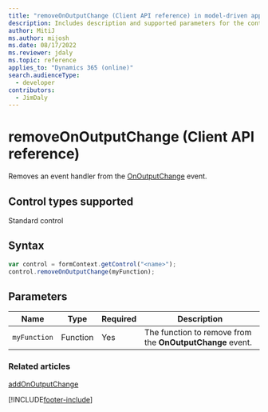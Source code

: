 ```yaml
---
title: "removeOnOutputChange (Client API reference) in model-driven apps"
description: Includes description and supported parameters for the control.removeOnOutputChange method.
author: MitiJ
ms.author: mijosh
ms.date: 08/17/2022
ms.reviewer: jdaly
ms.topic: reference
applies_to: "Dynamics 365 (online)"
search.audienceType: 
  - developer
contributors:
  - JimDaly
---
```

# removeOnOutputChange (Client API reference)

Removes an event handler from the [OnOutputChange](../events/onoutputchange.md) event.

## Control types supported

Standard control

## Syntax

```JavaScript
var control = formContext.getControl("<name>");
control.removeOnOutputChange(myFunction);
```

## Parameters

|Name | Type | Required | Description|
|----|----|----|----|
|`myFunction` |Function |Yes|The function to remove from the **OnOutputChange** event.| 

### Related articles

[addOnOutputChange](addonoutputchange.md)

[!INCLUDE[footer-include](../../../../../includes/footer-banner.md)]
